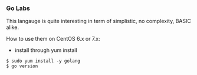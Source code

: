 ### Go Labs ###

This langauge is quite interesting in term of simplistic, no complexity, BASIC alike.

How to use them on CentOS 6.x or 7.x:

* install through yum install
```
$ sudo yum install -y golang
$ go version
```
